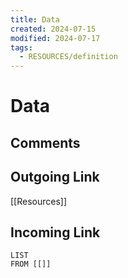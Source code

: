 ```yaml
---
title: Data
created: 2024-07-15
modified: 2024-07-17
tags:
  - RESOURCES/definition
---
```

# Data
## Comments

## Outgoing Link
[[Resources]]
## Incoming Link
```dataview
LIST
FROM [[]]
```
